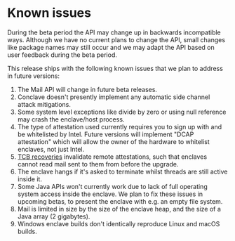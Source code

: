 # Known issues

During the beta period the API may change up in backwards incompatible ways. Although we have no current plans to 
change the API, small changes like package names may still occur and we may adapt the API based on user 
feedback during the beta period.

This release ships with the following known issues that we plan to address in future versions:

1. The Mail API will change in future beta releases. 
1. Conclave doesn't presently implement any automatic side channel attack mitigations.
1. Some system level exceptions like divide by zero or using null reference may crash the enclave/host process.
1. The type of attestation used currently requires you to sign up with and be whitelisted by Intel. Future versions
   will implement "DCAP attestation" which will allow the owner of the hardware to whitelist enclaves, not just Intel.
1. [TCB recoveries](renewability.md) invalidate remote attestations, such that enclaves cannot read mail sent to them
   from before the upgrade.
1. The enclave hangs if it's asked to terminate whilst threads are still active inside it.
1. Some Java APIs won't currently work due to lack of full operating system access inside the enclave. We plan to fix
   these issues in upcoming betas, to present the enclave with e.g. an empty file system.
1. Mail is limited in size by the size of the enclave heap, and the size of a Java array (2 gigabytes).
1. Windows enclave builds don't identically reproduce Linux and macOS builds. 